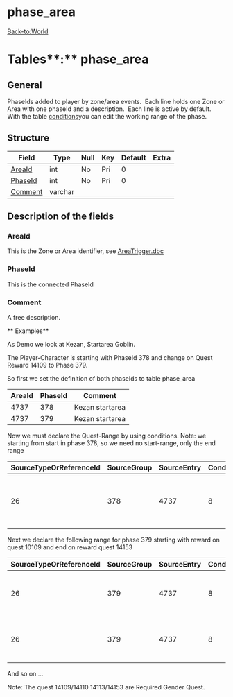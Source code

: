 # phase\_area

[Back-to:World](World)

# Tables**:** phase\_area

## General

PhaseIds added to player by zone/area events. 
Each line holds one Zone or Area with one phaseId and a description.  Each line is active by default. With the table [conditions](conditions)you can edit the working range of the phase.

## Structure

<table>
<thead>
<tr class="header">
<th>Field</th>
<th>Type</th>
<th>Null</th>
<th>Key</th>
<th>Default</th>
<th>Extra</th>
</tr>
</thead>
<tbody>
<tr class="odd">
<td><a href="#phase_area-AreaId">AreaId</a></td>
<td>int</td>
<td>No</td>
<td>Pri</td>
<td>0</td>
<td><br />
</td>
</tr>
<tr class="even">
<td><a href="#phase_area-PhaseId">PhaseId</a></td>
<td>int</td>
<td>No</td>
<td>Pri</td>
<td>0</td>
<td><br />
</td>
</tr>
<tr class="odd">
<td><a href="#phase_area-Comment">Comment</a></td>
<td>varchar</td>
<td><br />
</td>
<td><br />
</td>
<td><br />
</td>
<td><br />
</td>
</tr>
</tbody>
</table>

## Description of the fields

### AreaId

This is the Zone or Area identifier, see [AreaTrigger.dbc](http://collab.kpsn.org/display/tc/AreaTrigger)

### PhaseId

This is the connected PhaseId 

### Comment

A free description.

**
Examples**

As Demo we look at Kezan, Startarea Goblin.

The Player-Character is starting with PhaseId 378 and change on Quest Reward 14109 to Phase 379.

So first we set the definition of both phaseIds to table phase\_area

| AreaId | PhaseId | Comment         |
|--------|---------|-----------------|
| 4737   | 378     | Kezan startarea |
| 4737   | 379     | Kezan startarea |

Now we must declare the Quest-Range by using conditions. Note: we starting from start in phase 378, so we need no start-range, only the end range

| SourceTypeOrReferenceId | SourceGroup | SourceEntry | ConditionTypeOrReference | ConditionValue1 | NegativeCondition | Comment                                            |
|-------------------------|-------------|-------------|--------------------------|-----------------|-------------------|----------------------------------------------------|
| 26                      | 378         | 4737        | 8                        | 14109           | 1                 | Kezan Set in Phase 378 from start to -Reward 14109 |

Next we declare the following range for phase 379 starting with reward on quest 10109 and end on reward quest 14153

| SourceTypeOrReferenceId | SourceGroup | SourceEntry | ConditionTypeOrReference | ConditionValue1 | NegativeCondition | Comment                                  |
|-------------------------|-------------|-------------|--------------------------|-----------------|-------------------|------------------------------------------|
| 26                      | 379         | 4737        | 8                        | 14109           | 0                 | Kezan Set in Phase 379 from reward 14109 |
| 26                      | 379         | 4737        | 8                        | 14153           | 1                 | Kezan Set in Phase 379 to reward 14153   |

And so on....

Note: The quest 14109/14110 14113/14153 are Required Gender Quest.


